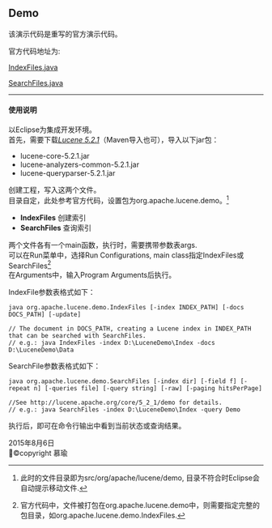 ## Demo


该演示代码是重写的官方演示代码。

官方代码地址为:

[IndexFiles.java](https://lucene.apache.org/core/5_2_1/demo/src-html/org/apache/lucene/demo/IndexFiles.html)

[SearchFiles.java](https://lucene.apache.org/core/5_2_1/demo/src-html/org/apache/lucene/demo/SearchFiles.html)

---

#### 使用说明

以Eclipse为集成开发环境。  
首先，需要下载[*Lucene 5.2.1*](http://lucene.apache.org)（Maven导入也可），导入以下jar包：

* lucene-core-5.2.1.jar
* lucene-analyzers-common-5.2.1.jar
* lucene-queryparser-5.2.1.jar

创建工程，写入这两个文件。  
目录自定，此处参考官方代码，设置包为org.apache.lucene.demo。[^package]

[^package]:此时的文件目录即为src/org/apache/lucene/demo, 目录不符合时Eclipse会自动提示移动文件.

* **IndexFiles**	创建索引  
* **SearchFiles**	查询索引


两个文件各有一个main函数，执行时，需要携带参数表args.  
可以在Run菜单中，选择Run Configurations, main class指定IndexFiles或SearchFiles[^1]  
在Arguments中，输入Program Arguments后执行。

[^1]: 官方代码中，文件被打包在org.apache.lucene.demo中，则需要指定完整的包目录，如org.apache.lucene.demo.IndexFiles.

IndexFile参数表格式如下：

    java org.apache.lucene.demo.IndexFiles [-index INDEX_PATH] [-docs DOCS_PATH] [-update]
    
    // The document in DOCS_PATH, creating a Lucene index in INDEX_PATH that can be searched with SearchFiles.
    // e.g.: java IndexFiles -index D:\LuceneDemo\Index -docs D:\LuceneDemo\Data
    
SearchFile参数表格式如下：

	java org.apache.lucene.demo.SearchFiles [-index dir] [-field f] [-repeat n] [-queries file] [-query string] [-raw] [-paging hitsPerPage]
	
	//See http://lucene.apache.org/core/5_2_1/demo for details.
	// e.g.: java SearchFiles -index D:\LuceneDemo\Index -query Demo
	
	
执行后，即可在命令行输出中看到当前状态或查询结果。

2015年8月6日  
©copyright 慕瑜